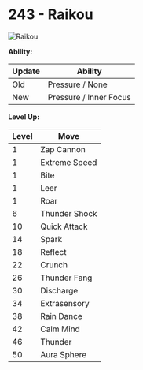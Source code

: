 # 243 - Raikou
![][243]

**Ability:**

Update | Ability
---    | ---
Old    | Pressure / None
New    | Pressure / Inner Focus

**Level Up:**

Level | Move
---   | ---
  1   | Zap Cannon
  1   | Extreme Speed
  1   | Bite
  1   | Leer
  1   | Roar
  6   | Thunder Shock
 10   | Quick Attack
 14   | Spark
 18   | Reflect
 22   | Crunch
 26   | Thunder Fang
 30   | Discharge
 34   | Extrasensory
 38   | Rain Dance
 42   | Calm Mind
 46   | Thunder
 50   | Aura Sphere



[243]: https://raw.githubusercontent.com/PokeAPI/sprites/master/sprites/pokemon/243.png "Raikou"

